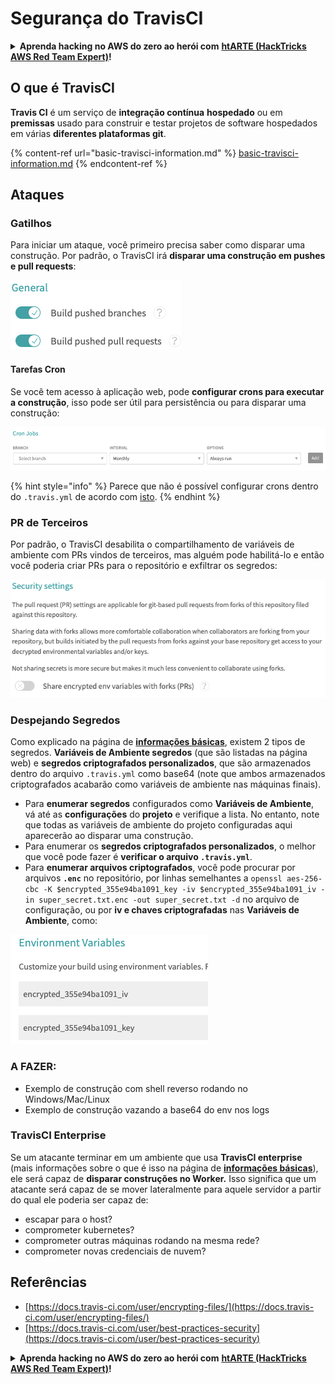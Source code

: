 # Segurança do TravisCI

<details>

<summary><strong>Aprenda hacking no AWS do zero ao herói com</strong> <a href="https://training.hacktricks.xyz/courses/arte"><strong>htARTE (HackTricks AWS Red Team Expert)</strong></a><strong>!</strong></summary>

Outras formas de apoiar o HackTricks:

* Se você quer ver sua **empresa anunciada no HackTricks** ou **baixar o HackTricks em PDF**, confira os [**PLANOS DE ASSINATURA**](https://github.com/sponsors/carlospolop)!
* Adquira o [**material oficial PEASS & HackTricks**](https://peass.creator-spring.com)
* Descubra [**A Família PEASS**](https://opensea.io/collection/the-peass-family), nossa coleção de [**NFTs**](https://opensea.io/collection/the-peass-family) exclusivos
* **Junte-se ao** 💬 [**grupo do Discord**](https://discord.gg/hRep4RUj7f) ou ao [**grupo do telegram**](https://t.me/peass) ou **siga-me** no **Twitter** 🐦 [**@carlospolopm**](https://twitter.com/carlospolopm)**.**
* **Compartilhe suas técnicas de hacking enviando PRs para os repositórios github do** [**HackTricks**](https://github.com/carlospolop/hacktricks) e [**HackTricks Cloud**](https://github.com/carlospolop/hacktricks-cloud).

</details>

## O que é TravisCI

**Travis CI** é um serviço de **integração contínua** **hospedado** ou em **premissas** usado para construir e testar projetos de software hospedados em várias **diferentes plataformas git**.

{% content-ref url="basic-travisci-information.md" %}
[basic-travisci-information.md](basic-travisci-information.md)
{% endcontent-ref %}

## Ataques

### Gatilhos

Para iniciar um ataque, você primeiro precisa saber como disparar uma construção. Por padrão, o TravisCI irá **disparar uma construção em pushes e pull requests**:

![](<../../.gitbook/assets/image (19) (1).png>)

#### Tarefas Cron

Se você tem acesso à aplicação web, pode **configurar crons para executar a construção**, isso pode ser útil para persistência ou para disparar uma construção:

![](<../../.gitbook/assets/image (42).png>)

{% hint style="info" %}
Parece que não é possível configurar crons dentro do `.travis.yml` de acordo com [isto](https://github.com/travis-ci/travis-ci/issues/9162).
{% endhint %}

### PR de Terceiros

Por padrão, o TravisCI desabilita o compartilhamento de variáveis de ambiente com PRs vindos de terceiros, mas alguém pode habilitá-lo e então você poderia criar PRs para o repositório e exfiltrar os segredos:

![](<../../.gitbook/assets/image (1) (1) (1) (1) (1) (1) (1) (1) (1) (1) (1) (1) (1) (1) (1) (1) (1) (1) (1) (1) (1).png>)

### Despejando Segredos

Como explicado na página de [**informações básicas**](basic-travisci-information.md), existem 2 tipos de segredos. **Variáveis de Ambiente segredos** (que são listadas na página web) e **segredos criptografados personalizados**, que são armazenados dentro do arquivo `.travis.yml` como base64 (note que ambos armazenados criptografados acabarão como variáveis de ambiente nas máquinas finais).

* Para **enumerar segredos** configurados como **Variáveis de Ambiente**, vá até as **configurações** do **projeto** e verifique a lista. No entanto, note que todas as variáveis de ambiente do projeto configuradas aqui aparecerão ao disparar uma construção.
* Para enumerar os **segredos criptografados personalizados**, o melhor que você pode fazer é **verificar o arquivo `.travis.yml`**.
* Para **enumerar arquivos criptografados**, você pode procurar por arquivos **`.enc`** no repositório, por linhas semelhantes a `openssl aes-256-cbc -K $encrypted_355e94ba1091_key -iv $encrypted_355e94ba1091_iv -in super_secret.txt.enc -out super_secret.txt -d` no arquivo de configuração, ou por **iv e chaves criptografadas** nas **Variáveis de Ambiente**, como:

![](<../../.gitbook/assets/image (71).png>)

### A FAZER:

* Exemplo de construção com shell reverso rodando no Windows/Mac/Linux
* Exemplo de construção vazando a base64 do env nos logs

### TravisCI Enterprise

Se um atacante terminar em um ambiente que usa **TravisCI enterprise** (mais informações sobre o que é isso na página de [**informações básicas**](basic-travisci-information.md#travisci-enterprise)), ele será capaz de **disparar construções no Worker.** Isso significa que um atacante será capaz de se mover lateralmente para aquele servidor a partir do qual ele poderia ser capaz de:

* escapar para o host?
* comprometer kubernetes?
* comprometer outras máquinas rodando na mesma rede?
* comprometer novas credenciais de nuvem?

## Referências

* [https://docs.travis-ci.com/user/encrypting-files/](https://docs.travis-ci.com/user/encrypting-files/)
* [https://docs.travis-ci.com/user/best-practices-security](https://docs.travis-ci.com/user/best-practices-security)

<details>

<summary><strong>Aprenda hacking no AWS do zero ao herói com</strong> <a href="https://training.hacktricks.xyz/courses/arte"><strong>htARTE (HackTricks AWS Red Team Expert)</strong></a><strong>!</strong></summary>

Outras formas de apoiar o HackTricks:

* Se você quer ver sua **empresa anunciada no HackTricks** ou **baixar o HackTricks em PDF**, confira os [**PLANOS DE ASSINATURA**](https://github.com/sponsors/carlospolop)!
* Adquira o [**material oficial PEASS & HackTricks**](https://peass.creator-spring.com)
* Descubra [**A Família PEASS**](https://opensea.io/collection/the-peass-family), nossa coleção de [**NFTs**](https://opensea.io/collection/the-peass-family) exclusivos
* **Junte-se ao** 💬 [**grupo do Discord**](https://discord.gg/hRep4RUj7f) ou ao [**grupo do telegram**](https://t.me/peass) ou **siga-me** no **Twitter** 🐦 [**@carlospolopm**](https://twitter.com/carlospolopm)**.**
* **Compartilhe suas técnicas de hacking enviando PRs para os repositórios github do** [**HackTricks**](https://github.com/carlospolop/hacktricks) e [**HackTricks Cloud**](https://github.com/carlospolop/hacktricks-cloud).

</details>
